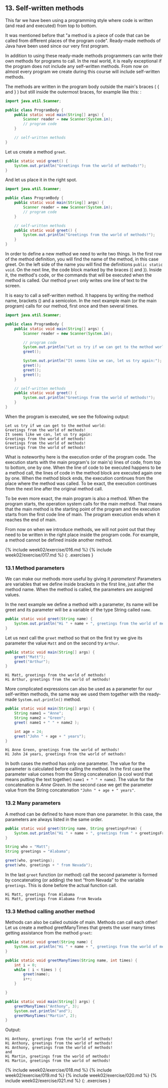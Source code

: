 ## 13. Self-written methods

This far we have been using a programming style where code is written (and read and executed) from top to bottom.

It was mentioned before that "a method is a piece of code that can be called from different places of the program code". Ready-made methods of Java have been used since our very first program.

In addition to using these ready-made methods programmers can write their own methods for programs to call. In the real world, it is really exceptional if the program does not include any self-written methods. From now on almost every program we create during this course will include self-written methods.

The methods are written in the program body outside the main's braces ( { and } ) but still inside the outermost braces, for example like this: :

```java
import java.util.Scanner;

public class ProgramBody {
    public static void main(String[] args) {
        Scanner reader = new Scanner(System.in);
        // program code
    }

    // self-written methods
}
```

Let us create a method `greet`.

```java
public static void greet() {
    System.out.println("Greetings from the world of methods!");
}
```

And let us place it in the right spot.

```java
import java.util.Scanner;

public class ProgramBody {
    public static void main(String[] args) {
        Scanner reader = new Scanner(System.in);
        // program code
    }

    // self-written methods
    public static void greet() {
        System.out.println("Greetings from the world of methods!");
    }
}
```

In order to define a new method we need to write two things. In the first row of the method definition, you will find the name of the method, in this case greet. On the left side of the name you will find the definitions `public static void`. On the next line, the code block marked by the braces ({ and }). Inside it, the method's code, or the commands that will be executed when the method is called. Our method `greet` only writes one line of text to the screen.

It is easy to call a self-written method. It happens by writing the method name, brackets () and a semicolon. In the next example main (or the main program) calls for our method, first once and then several times.

```java
import java.util.Scanner;

public class ProgramBody {
    public static void main(String[] args) {
        Scanner reader = new Scanner(System.in);

        // program code
        System.out.println("Let us try if we can get to the method world:");
        greet();

        System.out.println("It seems like we can, let us try again:");
        greet();
        greet();
        greet();
    }

    // self-written methods
    public static void greet() {
        System.out.println("Greetings from the world of methods!");
    }
}
```

When the program is executed, we see the following output:

```output
Let us try if we can get to the method world:
Greetings from the world of methods!
It seems like we can, let us try again:
Greetings from the world of methods!
Greetings from the world of methods!
Greetings from the world of methods!
```

What is noteworthy here is the execution order of the program code. The execution starts with the main program's (or main's) lines of code, from top to bottom, one by one. When the line of code to be executed happens to be a method call, the lines of code in the method block are executed again one by one. When the method block ends, the execution continues from the place where the method was called. To be exact, the execution continues from the next line after the original method call.

To be even more exact, the main program is also a method. When the program starts, the operation system calls for the main method. That means that the main method is the starting point of the program and the execution starts from the first code line of main. The program execution ends when it reaches the end of main.

From now on when we introduce methods, we will not point out that they need to be written in the right place inside the program code. For example, a method cannot be defined inside another method.


{% include week02/exercise/016.md %}
{% include week02/exercise/017.md %}
{: .exercises }

### 13.1 Method parameters

We can make our methods more useful by giving it *parameters*! Parameters are variables that we define inside brackets in the first line, just after the method name. When the method is called, the parameters are assigned values.

In the next example we define a method with a parameter, its name will be greet and its parameter will be a variable of the type String called `name`.

```java
public static void greet(String name) {
    System.out.println("Hi " + name + ", greetings from the world of methods!");
}
```

Let us next call the `greet` method so that on the first try we give its parameter the value `Matt` and on the second try `Arthur`.

```java
public static void main(String[] args) {
    greet("Matt");
    greet("Arthur");
}
```

```output
Hi Matt, greetings from the world of methods!
Hi Arthur, greetings from the world of methods!
```

More complicated expressions can also be used as a parameter for our self-written methods, the same way we used them together with the ready-made `System.out.println()` method.

```java
public static void main(String[] args) {
    String name1 = "Anne";
    String name2 = "Green";
    greet( name1 + " " + name2 );

    int age = 24;
    greet("John " + age + " years");
}
```

```output
Hi Anne Green, greetings from the world of methods!
Hi John 24 years, greetings from the world of methods!
```

In both cases the method has only one parameter. The value for the parameter is calculated before calling the method. In the first case the parameter value comes from the String concatenation (a cool word that means putting the text together) `name1 + " " + name2`. The value for the concatenation is *Anne Green*. In the second case we get the parameter value from the String concatenation `"John " + age + " years"`.

### 13.2 Many parameters

A method can be defined to have more than one parameter. In this case, the parameters are always listed in the same order.

```java
public static void greet(String name, String greetingsFrom) {
    System.out.println("Hi " + name + ", greetings from " + greetingsFrom);
}
```

```java
String who = "Matt";
String greetings = "Alabama";

greet(who, greetings);
greet(who, greetings + " from Nevada");
```

In the last `greet` function (or method) call the second parameter is formed by concatenating (or adding) the text “from Nevada” to the variable `greetings`. This is done before the actual function call.

```output
Hi Matt, greetings from Alabama
Hi Matt, greetings from Alabama from Nevada
```

### 13.3 Method calling another method

Methods can also be called outside of main. Methods can call each other! Let us create a method greetManyTimes that greets the user many times getting assistance from the method `greet`:

```java
public static void greet(String name) {
    System.out.println("Hi " + name + ", greetings from the world of methods!");
}

public static void greetManyTimes(String name, int times) {
    int i = 0;
    while ( i < times ) {
        greet(name);
        i++;
    }

}

public static void main(String[] args) {
    greetManyTimes("Anthony", 3);
    System.out.println("and");
    greetManyTimes("Martin", 2);
}
```

Output:

```output
Hi Anthony, greetings from the world of methods!
Hi Anthony, greetings from the world of methods!
Hi Anthony, greetings from the world of methods!
and
Hi Martin, greetings from the world of methods!
Hi Martin, greetings from the world of methods!
```

{% include week02/exercise/018.md %}
{% include week02/exercise/019.md %}
{% include week02/exercise/020.md %}
{% include week02/exercise/021.md %}
{: .exercises }
